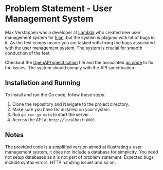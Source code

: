 <!-- only include .env, go.main, go.mod, swagger.yml -->

# Problem Statement - User Management System
Max Verstappen was a developer at [Lambda](https://iith.dev) who created new user management system for [Elan](https://elan.org.in), but the system is plagued with lot of bugs in it. As the fest comes nearer you are tasked with fixing the bugs associated with the user management system. The system is crucial for smooth conduction of the fest.

Checkout the [OpenAPI specification](swagger.yml) file and the associated [go code](main.go) to fix the issues. The system should comply with the API specification.

## Installation and Running

To install and run the Go code, follow these steps:

1. Clone the repository and Navigate to the project directory.
2. Make sure you have Go installed on your system.
3. Run `go run go.main` to start the server.
4. Access the API at `http://localhost:8000`.

## Notes
The provided code is a simplified version aimed at illustrating a user management system, it does not include a database for simplicity. You need not setup databases as it is not part of problem statement. Expected bugs include syntax errors, HTTP handling issues and so on. 
